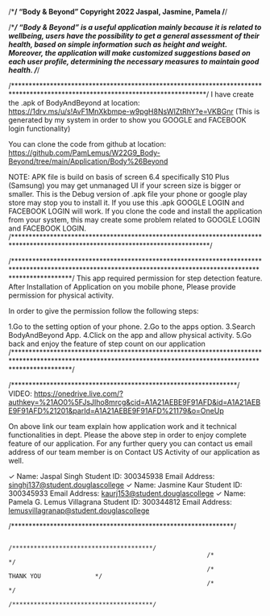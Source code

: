 /*************************************************************************************************************************/
“Body & Beyond”
Copyright 2022 Jaspal, Jasmine, Pamela
/************************************************************************************************************************/



/************************************************************************************************************************/
“Body & Beyond” is a useful application mainly because it is related to wellbeing, users have the possibility to get a 
general assessment of their health, based on simple information such as height and weight. Moreover, the application 
will make customized suggestions based on each user profile, determining the necessary measures to maintain good 
health.
/***********************************************************************************************************************/


/*******************************************************************************************************************************/
I have create the .apk of BodyAndBeyond at location: https://1drv.ms/u/s!AvF1MnXkbmpe-w9pgH8NsWIZtRhY?e=VKBGnr
(This is generated by my system in order to show you GOOGLE and FACEBOOK login functionality)

You can clone the code from github at location: https://github.com/PamLemus/W22G9_Body-Beyond/tree/main/Application/Body%26Beyond

NOTE: 
APK file is build on basis of screen 6.4 specifically S10 Plus (Samsung) you may get unmanaged UI if your screen size is bigger or smaller. 
This is the Debug version of .apk file your phone or google play store may stop you to install it. If you use this .apk GOOGLE LOGIN and FACEBOOK LOGIN will work.
If you clone the code and install the application from your system, this may create some problem related to GOOGLE LOGIN and FACEBOOK LOGIN.
/********************************************************************************************************************************/


/****************************************************************************************************************************************************************/
This app required permission for step detection feature. After Installation of Application on you mobile phone, Please provide permission for physical activity.

In order to give the permission follow the following steps:

1.Go to the setting option of your phone.
2.Go to the apps option.
3.Search BodyAndBeyond App.
4.Click on the app and allow physical activity.
5.Go back and enjoy the feature of step count on our application
/****************************************************************************************************************************************************************/

/****************************************************************/
VIDEO: https://onedrive.live.com/?authkey=%21AO0%5FJsJIho8mrcg&cid=A1A21AEBE9F91AFD&id=A1A21AEBE9F91AFD%21201&parId=A1A21AEBE9F91AFD%21179&o=OneUp

On above link our team explain how application work and it technical functionalities in dept. Please the above step in order to enjoy complete feature of our application. For any further query you can contact us email address of our team member is on Contact US Activity of our application as well.

✓ Name: Jaspal Singh                      Student ID: 300345938      Email Address: singhj137@student.douglascollege
✓ Name: Jasmine Kaur                      Student ID: 300345933      Email Address: kaurj153@student.douglascollege
✓ Name: Pamela G. Lemus Villagrana        Student ID: 300344812      Email Address: lemusvillagranap@student.douglascollege

/***************************************************************/


                                                           /***************************************/
                                                           /*                                     */
                                                           /*             THANK YOU               */
                                                           /*                                     */
                                                           /***************************************/